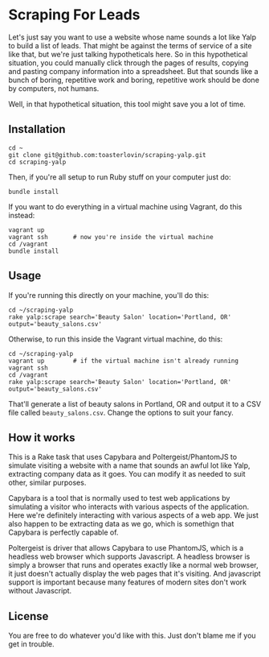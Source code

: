 # Scraping For Leads

Let's just say you want to use a website whose name sounds a lot like Yalp to build a list of leads. That might
be against the terms of service of a site like that, but we're just talking hypotheticals here. So in this
hypothetical situation, you could manually click through the pages of results, copying and pasting company
information into a spreadsheet. But that sounds like a bunch of boring, repetitive work and boring, repetitive
work should be done by computers, not humans.

Well, in that hypothetical situation, this tool might save you a lot of time.

## Installation

```
cd ~
git clone git@github.com:toasterlovin/scraping-yalp.git
cd scraping-yalp
```

Then, if you're all setup to run Ruby stuff on your computer just do:

```
bundle install
```

If you want to do everything in a virtual machine using Vagrant, do this instead:

```
vagrant up
vagrant ssh       # now you're inside the virtual machine
cd /vagrant
bundle install
```

## Usage

If you're running this directly on your machine, you'll do this:

```
cd ~/scraping-yalp
rake yalp:scrape search='Beauty Salon' location='Portland, OR' output='beauty_salons.csv'
```

Otherwise, to run this inside the Vagrant virtual machine, do this:

```
cd ~/scraping-yalp
vagrant up        # if the virtual machine isn't already running
vagrant ssh
cd /vagrant
rake yalp:scrape search='Beauty Salon' location='Portland, OR' output='beauty_salons.csv'
```

That'll generate a list of beauty salons in Portland, OR and output it to a CSV file
called `beauty_salons.csv`. Change the options to suit your fancy.

## How it works

This is a Rake task that uses Capybara and Poltergeist/PhantomJS to simulate visiting
a website with a name that sounds an awful lot like Yalp, extracting company data as it
goes. You can modify it as needed to suit other, similar purposes.

Capybara is a tool that is normally used to test web applications by simulating a visitor
who interacts with various aspects of the application. Here we're definitely interacting
with various aspects of a web app. We just also happen to be extracting data as we go, which
is somethign that Capybara is perfectly capable of.

Poltergeist is driver that allows Capybara to use PhantomJS, which is a headless web browser
which supports Javascript. A headless browser is simply a browser that runs and operates
exactly like a normal web browser, it just doesn't actually display the web pages that it's
visiting. And javascript support is important because many features of modern sites don't
work without Javascript.


## License

You are free to do whatever you'd like with this. Just don't blame me if you get in trouble.
